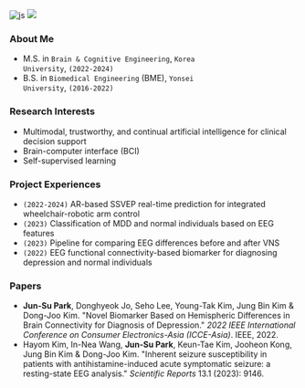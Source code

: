 ![js](https://img.shields.io/badge/Python-3776AB?style=for-the-badge&logo=python&logoColor=white)
<img src="https://img.shields.io/badge/PyTorch-EE4C2C?style=for-the-badge&logo=PyTorch&logoColor=white">

### About Me
* M.S. in <code>Brain & Cognitive Engineering</code>, <code>Korea University</code>, <code>(2022-2024)</code>
* B.S. in <code>Biomedical Engineering</code> (BME), <code>Yonsei University</code>, <code>(2016-2022)</code>

### Research Interests
*	Multimodal, trustworthy, and continual artificial intelligence for clinical decision support
* Brain-computer interface (BCI)
* Self-supervised learning

### Project Experiences
* <code>(2022-2024)</code> AR-based SSVEP real-time prediction for integrated wheelchair-robotic arm control 
* <code>(2023)</code> Classification of MDD and normal individuals based on EEG features
* <code>(2023)</code> Pipeline for comparing EEG differences before and after VNS
* <code>(2022)</code> EEG functional connectivity-based biomarker for diagnosing depression and normal individuals

### Papers
* **Jun-Su Park**, Donghyeok Jo, Seho Lee, Young-Tak Kim, Jung Bin Kim & Dong-Joo Kim. "Novel Biomarker Based on Hemispheric Differences in Brain Connectivity for Diagnosis of Depression." *2022 IEEE International Conference on Consumer Electronics-Asia (ICCE-Asia)*. IEEE, 2022.
* Hayom Kim, In-Nea Wang, **Jun-Su Park**, Keun-Tae Kim, Jooheon Kong, Jung Bin Kim & Dong-Joo Kim. "Inherent seizure susceptibility in patients with antihistamine-induced acute symptomatic seizure: a resting-state EEG analysis." *Scientific Reports* 13.1 (2023): 9146.

<!--
**Junsu0213/Junsu0213** is a ✨ _special_ ✨ repository because its `README.md` (this file) appears on your GitHub profile.

Here are some ideas to get you started:

- 🔭 I’m currently working on ...
- 🌱 I’m currently learning ...
- 👯 I’m looking to collaborate on ...
- 🤔 I’m looking for help with ...
- 💬 Ask me about ...
- 📫 How to reach me: ...
- 😄 Pronouns: ...
- ⚡ Fun fact: ...
-->
